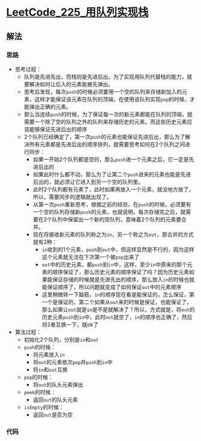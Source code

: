 # [LeetCode_225_用队列实现栈](https://leetcode.cn/problems/implement-stack-using-queues)
## 解法
### 思路
- 思考过程：
  - 队列是先进先出，而栈则是先进后出。为了实现用队列代替栈的能力，就要解决如何让后入的元素能被先弹出。
  - 思考后发现，每次`push`的时候必须要用一个空的队列来存储新加入的元素，这样才能保证该元素在队列的顶端，在使用该队列实现`pop`的时候，才能弹出正确的元素。
  - 那么当连续`push`的时候，为了保证每一次的新元素都能在队列的顶端，就需要一个除了空的队列之外的队列来存储历史的元素。而这些历史元素应该能够保证先进后出的顺序
  - 2个队列已经确定了，第一次`push`的元素也能保证先进后出，那么为了解决所有元素都是先进后出的顺序排列，就需要思考如何在2个队列之间进行同步：
    - 如果一开始2个队列都是空的，那么`push`进一个元素之后，它一定是先进后出的
    - 如果此时什么都不动，那么为了让第二个`push`进来的元素也能是先进后出的，就必须让它进入到另一个空的队列里。
    - 此时2个队列都有元素了，此时如果再放入一个元素，就没地方放了，所以，需要同步的逻辑就出现了。
    - 从第一次`push`重新思考，根据之前的经验，在`push`的时候，必须要有一个空的队列存储新`push`的元素，也就说明，每次存储完之后，就需要在2个队列中保留出一个新的空队列，意味着2个队列的元素要合并。
    - 现在将接收新元素的队列称之为`in`，另一个称之为`out`，那合并的方式就有2种：
      - `in`收到的1个元素，`push`到`out`中，但这样显然是不行的，因为这样这个元素就无法在下次第一个被`pop`出来了
      - `out`中的历史元素，都`push`到`in`中，这样，至少`in`中原来的那个元素的顺序保证了，那么历史元素的顺序保证了吗？因为历史元素如果能保证存储的时候就是先进先出的顺序，那么放入`in`的时候也就能保证顺序了，所以问题就变成了如何保证`out`中的元素顺序
      - 这里稍微转一下脑筋，`in`的顺序现在看是能保证的，怎么保证，第一个是保证的，第二个如果从`out`来的时候是保证，也能保证了，那么如果让`out`就是`in`是不是就解决了？所以，方式就是，将`out`的历史元素`push`到`in`中，此时`out`就空了，`in`的顺序也正确了，然后将2者互换一下，就ok了
- 算法过程：
  - 初始化2个队列，分别是`in`和`out`
  - `push`的时候：
    - 将元素放入`in`
    - 将`out`的元素依次`pop`并`push`到`in`中
    - 将`in`和`out`互换
  - `pop`的时候：
    - 将`out`的队头元素弹出
  - `peek`的时候：
    - 返回`out`的队头元素
  - `isEmpty`的时候：
    - 返回`out`是否为空
### 代码
```java

```